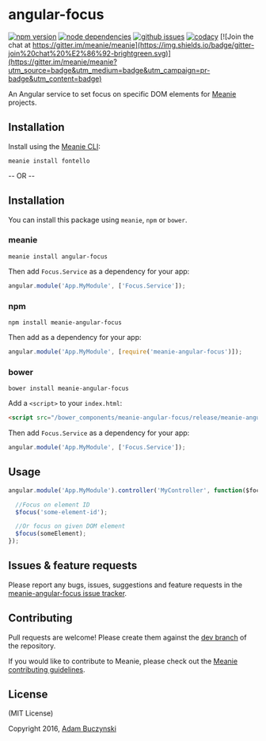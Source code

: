 # angular-focus

[![npm version](https://img.shields.io/npm/v/meanie-angular-focus.svg)](https://www.npmjs.com/package/meanie-angular-focus)
[![node dependencies](https://david-dm.org/meanie/angular-focus.svg)](https://david-dm.org/meanie/angular-focus)
[![github issues](https://img.shields.io/github/issues/meanie/angular-focus.svg)](https://github.com/meanie/angular-focus/issues)
[![codacy](https://img.shields.io/codacy/abcdefgh.svg)](https://www.codacy.com/app/meanie/angular-focus)
[![Join the chat at https://gitter.im/meanie/meanie](https://img.shields.io/badge/gitter-join%20chat%20%E2%86%92-brightgreen.svg)](https://gitter.im/meanie/meanie?utm_source=badge&utm_medium=badge&utm_campaign=pr-badge&utm_content=badge)

An Angular service to set focus on specific DOM elements for [Meanie](https://github.com/meanie/meanie) projects.

## Installation

Install using the [Meanie CLI](https://www.npmjs.com/package/meanie):
```shell
meanie install fontello
```

-- OR --

## Installation

You can install this package using `meanie`, `npm` or `bower`.

### meanie

```shell
meanie install angular-focus
```

Then add `Focus.Service` as a dependency for your app:

```js
angular.module('App.MyModule', ['Focus.Service']);
```

### npm

```shell
npm install meanie-angular-focus
```

Then add as a dependency for your app:

```js
angular.module('App.MyModule', [require('meanie-angular-focus')]);
```

### bower

```shell
bower install meanie-angular-focus
```

Add a `<script>` to your `index.html`:

```html
<script src="/bower_components/meanie-angular-focus/release/meanie-angular-focus.js"></script>
```

Then add `Focus.Service` as a dependency for your app:

```js
angular.module('App.MyModule', ['Focus.Service']);
```

## Usage
```js
angular.module('App.MyModule').controller('MyController', function($focus) {

  //Focus on element ID
  $focus('some-element-id');

  //Or focus on given DOM element
  $focus(someElement);
});
```

## Issues & feature requests

Please report any bugs, issues, suggestions and feature requests in the [meanie-angular-focus issue tracker](https://github.com/meanie/angular-focus/issues).

## Contributing

Pull requests are welcome! Please create them against the [dev branch](https://github.com/meanie/angular-focus/tree/dev) of the repository.

If you would like to contribute to Meanie, please check out the [Meanie contributing guidelines](https://github.com/meanie/meanie/blob/master/CONTRIBUTING.md).

## License

(MIT License)

Copyright 2016, [Adam Buczynski](http://adambuczynski.com)
